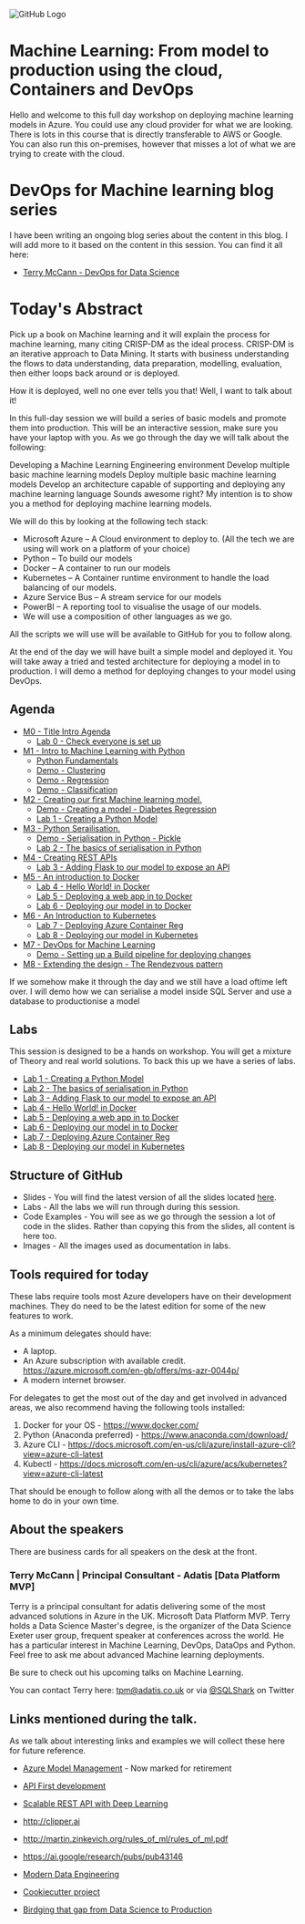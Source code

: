 ![GitHub Logo](https://github.com/SQLShark/MachineLearningFromModelToProduction/blob/master/Images/Header1.png)

# Machine Learning: From model to production using the cloud, Containers and DevOps
Hello and welcome to this full day workshop on deploying machine learning models in Azure. You could use any cloud provider for what we are looking. There is lots in this course that is directly transferable to AWS or Google. You can also run this on-premises, however that misses a lot of what we are trying to create with the cloud. 

# DevOps for Machine learning blog series
I have been writing an ongoing blog series about the content in this blog. I will add more to it based on the content in this session. You can find it all here: 
- [Terry McCann - DevOps for Data Science](http://www.hyperbi.co.uk/applying-devops-to-data-science/)

# Today's Abstract


Pick up a book on Machine learning and it will explain the process for machine learning, many citing CRISP-DM as the ideal process. CRISP-DM is an iterative approach to Data Mining. It starts with business understanding the flows to data understanding, data preparation, modelling, evaluation, then either loops back around or is deployed.

How it is deployed, well no one ever tells you that! Well, I want to talk about it!

In this full-day session we will build a series of basic models and promote them into production. This will be an interactive session, make sure you have your laptop with you. As we go through the day we will talk about the following:

Developing a Machine Learning Engineering environment
Develop multiple basic machine learning models
Deploy multiple basic machine learning models
Develop an architecture capable of supporting and deploying any machine learning language
Sounds awesome right? My intention is to show you a method for deploying machine learning models.

We will do this by looking at the following tech stack:

- Microsoft Azure – A Cloud environment to deploy to. (All the tech we are using will work on a platform of your choice)
- Python – To build our models
- Docker – A container to run our models
- Kubernetes – A Container runtime environment to handle the load balancing of our models.
- Azure Service Bus – A stream service for our models
- PowerBI – A reporting tool to visualise the usage of our models.
- We will use a composition of other languages as we go. 

All the scripts we will use will be available to GitHub for you to follow along.

At the end of the day we will have built a simple model and deployed it. You will take away a tried and tested architecture for deploying a model in to production. I will demo a method for deploying changes to your model using DevOps.

## Agenda 
- [M0 - Title Intro Agenda  ](https://github.com/SQLShark/MachineLearningFromModelToProduction/blob/master/Slides/M0%20-%20Introduction.pdf)
    - [Lab 0 - Check everyone is set up ](https://github.com/SQLShark/MachineLearningFromModelToProduction/tree/master/Labs/Lab%2000)
- [M1 - Intro to Machine Learning with Python ](https://github.com/SQLShark/MachineLearningFromModelToProduction/blob/master/Slides/M1%20-%20An%20Introduction%20to%20Machine%20Learning%20with%20Python.pdf)
    - [Python Fundamentals](https://github.com/SQLShark/MachineLearningFromModelToProduction/blob/master/Notebooks/001%20-%20Python%20Fundamentals.ipynb)
    - [Demo - Clustering ](https://github.com/SQLShark/MachineLearningFromModelToProduction/blob/master/Notebooks/002%20-%20Python%20K-Means.ipynb)
    - [Demo - Regression ](https://github.com/SQLShark/MachineLearningFromModelToProduction/blob/master/Notebooks/003%20-%20Python%20Regression.ipynb)
    - [Demo - Classification ](https://github.com/SQLShark/MachineLearningFromModelToProduction/blob/master/Notebooks/004%20-%20Python%20Classification%20.ipynb)
- [M2 - Creating our first Machine learning model.](https://github.com/SQLShark/MachineLearningFromModelToProduction/blob/master/Slides/M2%20-%20Creating%20your%20first%20Machine%20Learning%20model.pdf) 
    - [Demo - Creating a model - Diabetes Regression](https://github.com/SQLShark/MachineLearningFromModelToProduction/blob/master/Notebooks/200%20-%20ExploringTheDiabetesData.ipynb)
    - [Lab 1 - Creating a Python Model](https://github.com/SQLShark/MachineLearningFromModelToProduction/tree/master/Labs/Lab%2001)
- [M3 - Python Serailisation.](https://github.com/SQLShark/MachineLearningFromModelToProduction/blob/master/Slides/M2%20-%20Creating%20your%20first%20Machine%20Learning%20model.pdf)
    - [Demo - Serialisation in Python - Pickle](https://github.com/SQLShark/MachineLearningFromModelToProduction/blob/master/Notebooks/100%20-%20PickleExample.ipynb)
    - [Lab 2 - The basics of serialisation in Python](https://github.com/SQLShark/MachineLearningFromModelToProduction/tree/master/Labs/Lab%2002)
- [M4 - Creating REST APIs](https://github.com/SQLShark/MachineLearningFromModelToProduction/blob/master/Slides/M4%20-%20Creating%20a%20REST%20API.pdf)
    - [Lab 3 - Adding Flask to our model to expose an API](https://github.com/SQLShark/MachineLearningFromModelToProduction/tree/master/Labs/Lab%2003)
- [M5 - An introduction to Docker](https://github.com/SQLShark/MachineLearningFromModelToProduction/blob/master/Slides/M5%20-%20An%20Introduction%20to%20Docker.pdf)
    - [Lab 4 - Hello World! in Docker](https://github.com/SQLShark/MachineLearningFromModelToProduction/tree/master/Labs/Lab%2004)  
    - [Lab 5 - Deploying a web app in to Docker](https://github.com/SQLShark/MachineLearningFromModelToProduction/tree/master/Labs/Lab%2005)
    - [Lab 6 - Deploying our model in to Docker](https://github.com/SQLShark/MachineLearningFromModelToProduction/tree/master/Labs/Lab%2006)
- [M6 - An Introduction to Kubernetes](https://github.com/SQLShark/MachineLearningFromModelToProduction/blob/master/Slides/M6%20-%20An%20Introduction%20to%20Kubernetes.pdf)
    - [Lab 7 - Deploying Azure Container Reg](https://github.com/SQLShark/MachineLearningFromModelToProduction/tree/master/Labs/Lab%2007)
    - [Lab 8 - Deploying our model in Kubernetes](https://github.com/SQLShark/MachineLearningFromModelToProduction/tree/master/Labs/Lab%2008)
- [M7 - DevOps for Machine Learning](https://github.com/SQLShark/MachineLearningFromModelToProduction/blob/master/Slides/M7%20-%20DevOps%20for%20Machine%20Learning.pdf)
    - [Demo - Setting up a Build pipeline for deploying changes]()
- [M8 - Extending the design - The Rendezvous pattern](https://github.com/SQLShark/MachineLearningFromModelToProduction/blob/master/Slides/M8%20-%20ManagingMultipleModelsInProduction.pdf)

If we somehow make it through the day and we still have a load oftime left over. I will demo how we can serialise a model inside SQL Server and use a database to productionise a model

## Labs
This session is designed to be a hands on workshop. You will get a mixture of Theory and real world solutions.
To back this up we have a series of labs. 
- [Lab 1 - Creating a Python Model](https://github.com/SQLShark/MachineLearningFromModelToProduction/tree/master/Labs/Lab%2001)
- [Lab 2 - The basics of serialisation in Python](https://github.com/SQLShark/MachineLearningFromModelToProduction/tree/master/Labs/Lab%2002)
- [Lab 3 - Adding Flask to our model to expose an API](https://github.com/SQLShark/MachineLearningFromModelToProduction/tree/master/Labs/Lab%2003)
- [Lab 4 - Hello World! in Docker](https://github.com/SQLShark/MachineLearningFromModelToProduction/tree/master/Labs/Lab%2004)
- [Lab 5 - Deploying a web app in to Docker](https://github.com/SQLShark/MachineLearningFromModelToProduction/tree/master/Labs/Lab%2005)
- [Lab 6 - Deploying our model in to Docker](https://github.com/SQLShark/MachineLearningFromModelToProduction/tree/master/Labs/Lab%2006)
- [Lab 7 - Deploying Azure Container Reg](https://github.com/SQLShark/MachineLearningFromModelToProduction/tree/master/Labs/Lab%2007)
- [Lab 8 - Deploying our model in Kubernetes](https://github.com/SQLShark/MachineLearningFromModelToProduction/tree/master/Labs/Lab%2008)
 

## Structure of GitHub 
- Slides - You will find the latest version of all the slides located [here](https://github.com/Adatis/ModernDataWarehouseWorkshop/tree/master/Slides). 
- Labs - All the labs we will run through during this session. 
- Code Examples - You will see as we go through the session a lot of code in the slides. Rather than copying this from the slides, all content is here too. 
- Images - All the images used as documentation in labs.  

## Tools required for today
These labs require tools most Azure developers have on their development machines. They do need to be the latest edition for some of the new features to work. 

As a minimum delegates should have:  
- A laptop.
- An Azure subscription with available credit. https://azure.microsoft.com/en-gb/offers/ms-azr-0044p/
- A modern internet browser.
 
For delegates to get the most out of the day and get involved in advanced areas, we also recommend having the following tools installed:
1. Docker for your OS - https://www.docker.com/
2.	Python (Anaconda preferred) - https://www.anaconda.com/download/
3.	Azure CLI - https://docs.microsoft.com/en-us/cli/azure/install-azure-cli?view=azure-cli-latest
4.	Kubectl - https://docs.microsoft.com/en-us/cli/azure/acs/kubernetes?view=azure-cli-latest

That should be enough to follow along with all the demos or to take the labs home to do in your own time. 
 
## About the speakers
There are business cards for all speakers on the desk at the front. 

### Terry McCann | Principal Consultant - Adatis [Data Platform MVP]
Terry is a principal consultant for adatis delivering some of the most advanced solutions in Azure in the UK. Microsoft Data Platform MVP. Terry holds a Data Science Master's degree, is the organizer of the Data Science Exeter user group, frequent speaker at conferences across the world. He has a particular interest in Machine Learning, DevOps, DataOps and Python. Feel free to ask me about advanced Machine learning deployments. 

Be sure to check out his upcoming talks on Machine Learning. 

You can contact Terry here: tpm@adatis.co.uk or via [@SQLShark](https://twitter.com/SQLShark) on Twitter

## Links mentioned during the talk. 

As we talk about interesting links and examples we will collect these here for future reference. 

- [Azure Model Management](https://azuremarketplace.microsoft.com/fi/marketplace/apps/Microsoft.MachineLearningModelManagement?tab=Overview) - Now marked for retirement  

- [API First development](http://engineering.pivotal.io/post/api-first-for-data-science/)

- [Scalable REST API with Deep Learning](https://medium.com/idealo-tech-blog/falcon-vs-flask-which-one-to-pick-to-create-a-scalable-deep-learning-rest-api-adef647ebdec)
- http://clipper.ai

- http://martin.zinkevich.org/rules_of_ml/rules_of_ml.pdf

- https://ai.google/research/pubs/pub43146

- [Modern Data Engineering](https://medium.com/@maximebeauchemin/functional-data-engineering-a-modern-paradigm-for-batch-data-processing-2327ec32c42a)

- [Cookiecutter project](https://github.com/manifoldai/docker-cookiecutter-data-science/blob/master/README.md)

- [Birdging that gap from Data Science to Production](https://www.inovex.de/de/content-pool/vortraege/bridging-the-gap-from-data-science-to-production/)

